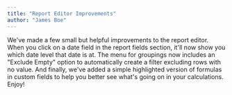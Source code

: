 ```yaml
---
title: "Report Editor Improvements"
author: "James Boe"
---
```

We've made a few small but helpful improvements to the report editor. When you click on a date field in the report fields section, it'll now show you which date level that date is at. The menu for groupings now includes an "Exclude Empty" option to automatically create a filter excluding rows with no value. And finally, we've added a simple highlighted version of formulas in custom fields to help you better see what's going on in your calculations. Enjoy!